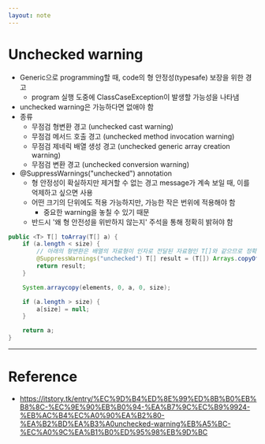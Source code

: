 ```yaml
---
layout: note
---
```


# Unchecked warning

- Generic으로 programming할 때, code의 형 안정성(typesafe) 보장을 위한 경고
    - program 실행 도중에 ClassCaseException이 발생할 가능성을 나타냄
- unchecked warning은 가능하다면 없애야 함
- 종류
    - 무점검 형변환 경고 (unchecked cast warning)
    - 무점검 메서드 호출 경고 (unchecked method invocation warning)
    - 무점검 제네릭 배열 생성 경고 (unchecked generic array creation warning)
    - 무점검 변환 경고 (unchecked conversion warning)
- @SuppressWarnings("unchecked") annotation
    - 형 안정성이 확실하지만 제거할 수 없는 경고 message가 계속 보일 때, 이를 억제하고 싶으면 사용
    - 어떤 크기의 단위에도 적용 가능하지만, 가능한 작은 번위에 적용해야 함
        - 중요한 warning을 놓칠 수 있기 때문
    - 반드시 '왜 형 안전성을 위반하지 않는지' 주석을 통해 정확히 밝혀야 함

```java
public <T> T[] toArray(T[] a) { 
    if (a.length < size) { 
        // 아래의 형변환은 배열의 자료형이 인자로 전달된 자료형인 T[]와 같으므로 정확함
        @SuppressWarnings("unchecked") T[] result = (T[]) Arrays.copyOf(elements, size, a.getClass()); 
        return result;
    }

    System.arraycopy(elements, 0, a, 0, size);

    if (a.length > size) {
        a[size] = null;
    }

    return a;
}
```

---

# Reference

- https://itstory.tk/entry/%EC%9D%B4%ED%8E%99%ED%8B%B0%EB%B8%8C-%EC%9E%90%EB%B0%94-%EA%B7%9C%EC%B9%9924-%EB%AC%B4%EC%A0%90%EA%B2%80-%EA%B2%BD%EA%B3%A0unchecked-warning%EB%A5%BC-%EC%A0%9C%EA%B1%B0%ED%95%98%EB%9D%BC